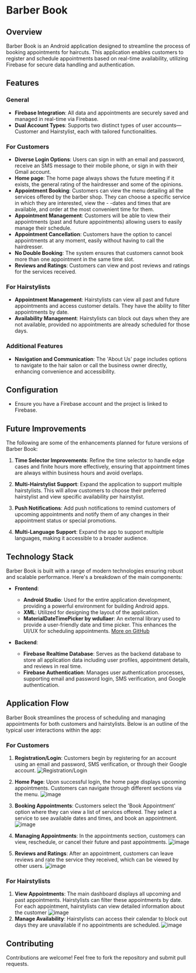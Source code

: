 # Barber Book

## Overview
Barber Book is an Android application designed to streamline the process of booking appointments for haircuts. This application enables customers to register and schedule appointments based on real-time availability, utilizing Firebase for secure data handling and authentication.

## Features

### General
- **Firebase Integration**: All data and appointments are securely saved and managed in real-time via Firebase.
- **Dual Account Types**: Supports two distinct types of user accounts—Customer and Hairstylist, each with tailored functionalities.

### For Customers
- **Diverse Login Options**: Users can sign in with an email and password, receive an SMS message to their mobile phone, or sign in with their Gmail account.
- **Home page**: The home page always shows the future meeting if it exists, the general rating of the hairdresser and some of the opinions.
- **Appointment Booking**: Customers can view the menu detailing all the services offered by the barber shop. They can choose a specific service in which they are interested, view the - -dates and times that are available, and order at the most convenient time for them.
- **Appointment Management**: Customers will be able to view their appointments (past and future appointments) allowing users to easily manage their schedule.
- **Appointment Cancellation**: Customers have the option to cancel appointments at any moment, easily without having to call the hairdresser.
- **No Double Booking**: The system ensures that customers cannot book more than one appointment in the same time slot.
- **Reviews and Ratings**: Customers can view and post reviews and ratings for the services received.

### For Hairstylists
- **Appointment Management**: Hairstylists can view all past and future appointments and access customer details. They have the ability to filter appointments by date.
- **Availability Management**: Hairstylists can block out days when they are not available, provided no appointments are already scheduled for those days.

### Additional Features
- **Navigation and Communication**: The 'About Us' page includes options to navigate to the hair salon or call the business owner directly, enhancing convenience and accessibility.


## Configuration

- Ensure you have a Firebase account and the project is linked to Firebase.


## Future Improvements

The following are some of the enhancements planned for future versions of Barber Book:

1. **Time Selector Improvements**: Refine the time selector to handle edge cases and finite hours more effectively, ensuring that appointment times are always within business hours and avoid overlaps.

2. **Multi-Hairstylist Support**: Expand the application to support multiple hairstylists. This will allow customers to choose their preferred hairstylist and view specific availability per hairstylist.

3. **Push Notifications**: Add push notifications to remind customers of upcoming appointments and notify them of any changes in their appointment status or special promotions.

4. **Multi-Language Support**: Expand the app to support multiple languages, making it accessible to a broader audience.


## Technology Stack

Barber Book is built with a range of modern technologies ensuring robust and scalable performance. Here's a breakdown of the main components:

- **Frontend**: 
  - **Android Studio**: Used for the entire application development, providing a powerful environment for building Android apps.
  - **XML**: Utilized for designing the layout of the application.
  - **MaterialDateTimePicker by wdullaer**: An external library used to provide a user-friendly date and time picker. This enhances the UI/UX for scheduling appointments. [More on GitHub](https://github.com/wdullaer/MaterialDateTimePicker)

- **Backend**:
  - **Firebase Realtime Database**: Serves as the backend database to store all application data including user profiles, appointment details, and reviews in real time.
  - **Firebase Authentication**: Manages user authentication processes, supporting email and password login, SMS verification, and Google authentication.


## Application Flow

Barber Book streamlines the process of scheduling and managing appointments for both customers and hairstylists. Below is an outline of the typical user interactions within the app:

### For Customers

1. **Registration/Login**: Customers begin by registering for an account using an email and password, SMS verification, or through their Google account.
![Registration/Login](https://github.com/TzachiPinhas/FinalProject/assets/141555220/88fa95f2-18ad-4246-882f-4b8ac3aa1b81)
2. **Home Page**: Upon successful login, the home page displays upcoming appointments. Customers can navigate through different sections via the menu.
![image](https://github.com/TzachiPinhas/FinalProject/assets/141555220/a2dabbd0-d5df-4e97-b9ae-68538f1c6508)
3. **Booking Appointments**: Customers select the 'Book Appointment' option where they can view a list of services offered. They select a service to see available dates and times, and book an appointment.
  ![image](https://github.com/TzachiPinhas/FinalProject/assets/141555220/36cac746-3b62-4233-95d7-ce29ddc1195c)
4. **Managing Appointments**: In the appointments section, customers can view, reschedule, or cancel their future and past appointments.
   ![image](https://github.com/TzachiPinhas/FinalProject/assets/141555220/26bf8aed-e9a9-401a-807e-7a875121ab7c)

6. **Reviews and Ratings**: After an appointment, customers can leave reviews and rate the service they received, which can be viewed by other users.
   ![image](https://github.com/TzachiPinhas/FinalProject/assets/141555220/52898374-99c4-4663-b48b-fa38ffc7f332)


### For Hairstylists

1. **View Appointments**: The main dashboard displays all upcoming and past appointments. Hairstylists can filter these appointments by date. For each appointment, hairstylists can view detailed information about the customer
![image](https://github.com/TzachiPinhas/FinalProject/assets/141555220/41bde73c-1da1-44af-90a9-0c086b69b1d3)
2. **Manage Availability**: Hairstylists can access their calendar to block out days they are unavailable if no appointments are scheduled.
   ![image](https://github.com/TzachiPinhas/FinalProject/assets/141555220/be6e7e1b-9639-44ae-8f3d-56a33a0e4363)

## Contributing

Contributions are welcome! Feel free to fork the repository and submit pull requests.


